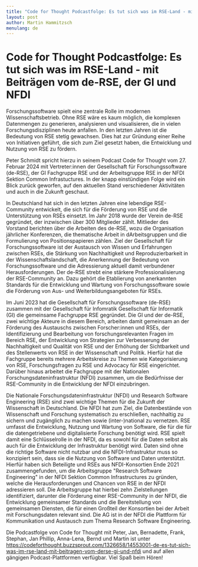 ```yaml
---
title: "Code for Thought Podcastfolge: Es tut sich was im RSE-Land - mit Beiträgen vom de-RSE, der GI und NFDI"
layout: post
author: Martin Hammitzsch
menulang: de
---
```

# Code for Thought Podcastfolge: Es tut sich was im RSE-Land - mit Beiträgen vom de-RSE, der GI und NFDI

Forschungssoftware spielt eine zentrale Rolle im modernen Wissenschaftsbetrieb. Ohne RSE wäre es kaum möglich, die komplexen Datenmengen zu generieren, analysieren und visualisieren, die in vielen Forschungsdisziplinen heute anfallen. In den letzten Jahren ist die Bedeutung von RSE stetig gewachsen. Dies hat zur Gründung einer Reihe von Initiativen geführt, die sich zum Ziel gesetzt haben, die Entwicklung und Nutzung von RSE zu fördern.

Peter Schmidt spricht hierzu in seinem Podcast Code for Thought vom 27. Februar 2024 mit Vertreter:innen der Gesellschaft für Forschungssoftware (de-RSE), der GI Fachgruppe RSE und der Arbeitsgruppe RSE in der NFDI Sektion Common Infrastuctures. In der knapp einstündigen Folge wird ein Blick zurück geworfen, auf den aktuellen Stand verschiedener Aktivitäten und auch in die Zukunft geschaut.

<!--more-->

In Deutschland hat sich in den letzten Jahren eine lebendige RSE-Community entwickelt, die sich für die Förderung von RSE und die Unterstützung von RSEs einsetzt. Im Jahr 2018 wurde der Verein de-RSE  gegründet, der inzwischen über 300 Mitglieder zählt. Mitlieder des Vorstand berichten über die Arbeiten des de-RSE, wozu die Organisation jährlicher Konferenzen, die thematische Arbeit in dArbeitsgruppen und die Formulierung von Positionspapieren zählen. Ziel der Gesellschaft für Forschungssoftware ist der Austausch von Wissen und Erfahrungen zwischen RSEs, die Stärkung von Nachhaltigkeit und Reproduzierbarkeit in der Wissenschaftslandschaft, die Anerkennung der Bedeutung von Forschungssoftware und die Adressierung aktuell damit verbundener Herausforderungen. Der de-RSE strebt eine stärkere Professionalisierung der RSE-Community an. Dazu gehört die Etablierung von anerkannten Standards für die Entwicklung und Wartung von Forschungssoftware sowie die Förderung von Aus- und Weiterbildungsangeboten für RSEs.

Im Juni 2023 hat die Gesellschaft für Forschungssoftware (de-RSE) zusammen mit der Gesellschaft für Infomratik Gesellschaft für Informatik (GI) die gemeinsame Fachgruppe RSE gegründet. Die GI und der de-RSE, zwei wichtige Akteure in diesem Bereich, arbeiten damit gemeinsam an der Förderung des Austauschs zwischen Forscher:innen und RSEs, der Identifizierung und Bearbeitung von forschungsrelevanten Fragen im Bereich RSE, der Entwicklung von Strategien zur Verbesserung der Nachhaltigkeit und Qualität von RSE und der Erhöhung der Sichtbarkeit und des Stellenwerts von RSE in der Wissenschaft und Politik. Hierfür hat die Fachgruppe bereits mehrere Arbeitskreise zu Themen wie Kategorisierung von RSE, Forschungsfragen zu RSE und Advocacy für RSE eingerichtet. Darüber hinaus arbeitet die Fachgruppe mit der Nationalen Forschungsdateninfrastruktur (NFDI) zusammen, um die Bedürfnisse der RSE-Community in die Entwicklung der NFDI einzubringen. 

Die Nationale Forschungsdateninfrastruktur (NFDI) und Research Software Engineering (RSE) sind zwei wichtige Themen für die Zukunft der Wissenschaft in Deutschland. Die NFDI hat zum Ziel, die Datenbestände von Wissenschaft und Forschung systematisch zu erschließen, nachhaltig zu sichern und zugänglich zu machen sowie (inter-)national zu vernetzen. RSE umfasst die Entwicklung, Nutzung und Wartung von Software, die für die für die datengetriebene und digitalisierte Forschung benötigt wird. RSE spielt damit eine Schlüsselrolle in der NFDI, da es sowohl für die Daten selbst als auch für die Entwicklung der Infrastruktur benötigt wird. Daten sind ohne die richtige Software nicht nutzbar und die NFDI-Infrastruktur muss so konzipiert sein, dass sie die Nutzung von Software und Daten unterstützt. Hierfür haben sich Beteiligte und RSEs aus NFDI-Konsortien Ende 2021 zusammengefunden, um die Arbeitsgruppe "Research Software Engineering" in der NFDI Sektion Common Infrastructures zu gründen, welche die Herausforderungen und Chancen von RSE in der NFDI adressieren soll. Die Arbeitsgruppe hat hierbei zehn Zielstellungen identifiziert, darunter die Förderung einer RSE-Community in der NFDI, die  Entwicklung gemeinsamer Standards und die Bereitstellung von gemeinsamen Diensten, die für einen Großteil der Konsortien bei der Arbeit mit Forschungsdaten relevant sind. Die AG ist in der NFDI die Plattform für Kommunikation und Austausch zum Thema Research Software Engineering.

Die Podcastfolge von Code for Thought mit Peter, Jan, Bernadette, Frank, Stephan, Jan Phillip, Anna-Lena, Bernd und Martin ist unter https://codeforthought.buzzsprout.com/1326658/14553001-de-es-tut-sich-was-im-rse-land-mit-beitragen-vom-derse-gi-und-nfdi und auf allen gängigen Podcast-Plattformen verfügbar. Viel Spaß beim Hören!
